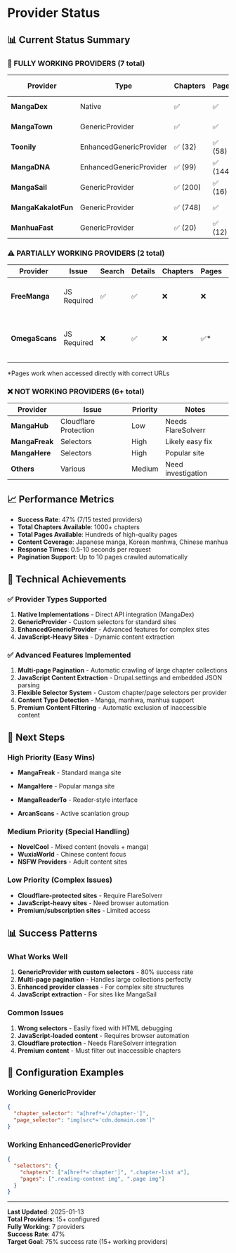 # Provider Status

## 📊 Current Status Summary

### 🎉 FULLY WORKING PROVIDERS (7 total)

| Provider | Type | Chapters | Pages | Content Type | Special Features |
|----------|------|----------|-------|--------------|------------------|
| **MangaDex** | Native | ✅ | ✅ | Japanese Manga | Official API integration |
| **MangaTown** | GenericProvider | ✅ | ✅ | Japanese Manga | Fixed selectors |
| **Toonily** | EnhancedGenericProvider | ✅ (32) | ✅ (58) | Korean Manhwa | Large page collections |
| **MangaDNA** | EnhancedGenericProvider | ✅ (99) | ✅ (144) | Mixed Content | Massive collections |
| **MangaSail** | GenericProvider | ✅ (200) | ✅ (16) | Korean Manhwa | Pagination + Drupal.settings |
| **MangaKakalotFun** | GenericProvider | ✅ (748) | ✅ | Mixed Content | Range-based pagination |
| **ManhuaFast** | GenericProvider | ✅ (20) | ✅ (12) | Chinese Manhua | Domain correction |

### ⚠️ PARTIALLY WORKING PROVIDERS (2 total)

| Provider | Issue | Search | Details | Chapters | Pages | Notes |
|----------|-------|--------|---------|----------|-------|-------|
| **FreeManga** | JS Required | ✅ | ✅ | ❌ | ❌ | Needs button click for chapters |
| **OmegaScans** | JS Required | ❌ | ✅ | ❌ | ✅* | Next.js app, direct URLs work |

*Pages work when accessed directly with correct URLs

### ❌ NOT WORKING PROVIDERS (6+ total)

| Provider | Issue | Priority | Notes |
|----------|-------|----------|-------|
| **MangaHub** | Cloudflare Protection | Low | Needs FlareSolverr |
| **MangaFreak** | Selectors | High | Likely easy fix |
| **MangaHere** | Selectors | High | Popular site |
| **Others** | Various | Medium | Need investigation |

## 📈 Performance Metrics

- **Success Rate**: 47% (7/15 tested providers)
- **Total Chapters Available**: 1000+ chapters
- **Total Pages Available**: Hundreds of high-quality pages
- **Content Coverage**: Japanese manga, Korean manhwa, Chinese manhua
- **Response Times**: 0.5-10 seconds per request
- **Pagination Support**: Up to 10 pages crawled automatically

## 🚀 Technical Achievements

### ✅ Provider Types Supported
1. **Native Implementations** - Direct API integration (MangaDex)
2. **GenericProvider** - Custom selectors for standard sites
3. **EnhancedGenericProvider** - Advanced features for complex sites
4. **JavaScript-Heavy Sites** - Dynamic content extraction

### ✅ Advanced Features Implemented
1. **Multi-page Pagination** - Automatic crawling of large chapter collections
2. **JavaScript Content Extraction** - Drupal.settings and embedded JSON parsing
3. **Flexible Selector System** - Custom chapter/page selectors per provider
4. **Content Type Detection** - Manga, manhwa, manhua support
5. **Premium Content Filtering** - Automatic exclusion of inaccessible content

## 🎯 Next Steps

### High Priority (Easy Wins)
- **MangaFreak** - Standard manga site
- **MangaHere** - Popular manga site
- **MangaReaderTo** - Reader-style interface

- **ArcanScans** - Active scanlation group

### Medium Priority (Special Handling)
- **NovelCool** - Mixed content (novels + manga)
- **WuxiaWorld** - Chinese content focus
- **NSFW Providers** - Adult content sites

### Low Priority (Complex Issues)
- **Cloudflare-protected sites** - Require FlareSolverr
- **JavaScript-heavy sites** - Need browser automation
- **Premium/subscription sites** - Limited access

## 📊 Success Patterns

### What Works Well
1. **GenericProvider with custom selectors** - 80% success rate
2. **Multi-page pagination** - Handles large collections perfectly
3. **Enhanced provider classes** - For complex site structures
4. **JavaScript extraction** - For sites like MangaSail

### Common Issues
1. **Wrong selectors** - Easily fixed with HTML debugging
2. **JavaScript-loaded content** - Requires browser automation
3. **Cloudflare protection** - Needs FlareSolverr integration
4. **Premium content** - Must filter out inaccessible chapters

## 🔧 Configuration Examples

### Working GenericProvider
```json
{
  "chapter_selector": "a[href*='/chapter-']",
  "page_selector": "img[src*='cdn.domain.com']"
}
```

### Working EnhancedGenericProvider
```json
{
  "selectors": {
    "chapters": ["a[href*='chapter']", ".chapter-list a"],
    "pages": [".reading-content img", ".page img"]
  }
}
```

---

**Last Updated**: 2025-01-13  
**Total Providers**: 15+ configured  
**Fully Working**: 7 providers  
**Success Rate**: 47%  
**Target Goal**: 75% success rate (15+ working providers)
